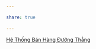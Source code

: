---  
share: true  
---  
[Hệ Thống Bán Hàng Đường Thẳng](https://www.youtube.com/watch?v=8GbXH2SQguI "https://www.youtube.com/watch?v=8GbXH2SQguI")